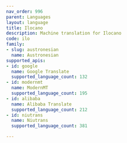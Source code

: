 ```yaml
---
nav_order: 996
parent: Languages
layout: language
title: Ilocano
description: Machine translation for Ilocano
code: ilo
family:
- slug: austronesian
  name: Austronesian
supported_apis:
- id: google
  name: Google Translate
  supported_language_count: 132
- id: modernmt
  name: ModernMT
  supported_language_count: 195
- id: alibaba
  name: Alibaba Translate
  supported_language_count: 212
- id: niutrans
  name: Niutrans
  supported_language_count: 381

---
```


